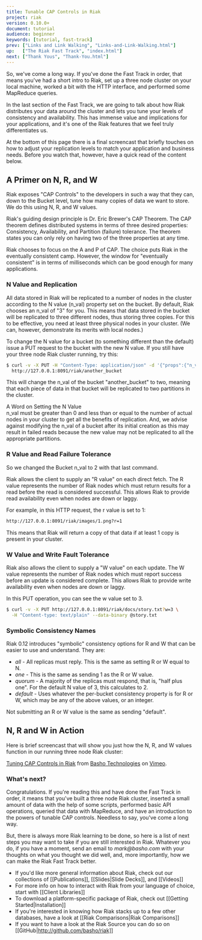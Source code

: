 ```yaml
---
title: Tunable CAP Controls in Riak
project: riak
version: 0.10.0+
document: tutorial
audience: beginner
keywords: [tutorial, fast-track]
prev: ["Links and Link Walking", "Links-and-Link-Walking.html"]
up:   ["The Riak Fast Track", "index.html"]
next: ["Thank Yous", "Thank-You.html"]
---
```


So, we've come a long way. If you've done the Fast Track in order, that means you've had a short intro to Riak, set up a three node cluster on your local machine, worked a bit with the HTTP interface, and performed some MapReduce queries.

In the last section of the Fast Track, we are going to talk about how Riak distributes your data around the cluster and lets you tune your levels of consistency and availability. This has immense value and implications for your applications, and it's one of the Riak features that we feel truly differentiates us.

At the bottom of this page there is a final screencast that briefly touches on how to adjust your replication levels to match your application and business needs. Before you watch that, however, have a quick read of the content below.

## A Primer on N, R, and W

Riak exposes "CAP Controls" to the developers in such a way that they can, down to the Bucket level, tune how many copies of data we want to store. We do this using N, R, and W values.

Riak's guiding design principle is Dr. Eric Brewer's CAP Theorem. The CAP theorem defines distributed systems in terms of three desired properties: Consistency, Availability, and Partition (failure) tolerance. The theorem states you can only rely on having two of the three properties at any time.

Riak chooses to focus on the A and P of CAP. The choice puts Riak in the eventually consistent camp. However, the window for "eventually consistent" is in terms of milliseconds which can be good enough for many applications.

### N Value and Replication

All data stored in Riak will be replicated to a number of nodes in the cluster according to the N value (n_val) property set on the bucket. By default, Riak chooses an n_val of "3" for you. This means that data stored in the bucket will be replicated to three different nodes, thus storing three copies. For this to be effective, you need at least three physical nodes in your cluster. (We can, however, demonstrate its merits with local nodes.)

To change the N value for a bucket (to something different than the default) issue a PUT request to the bucket with the new N value. If you still have your three node Riak cluster running, try this:

```bash
$ curl -v -X PUT -H "Content-Type: application/json" -d '{"props":{"n_val":2}}' \
  http://127.0.0.1:8091/riak/another_bucket
```

This will change the n_val of the bucket "another_bucket" to two, meaning that each piece of data in that bucket will be replicated to two partitions in the cluster.

<div class="note"><div class="title">A Word on Setting the N Value</div>n_val must be greater than 0 and less than or equal to the number of actual nodes in your cluster to get all the benefits of replication. And, we advise against modifying the n_val of a bucket after its initial creation as this may result in failed reads because the new value may not be replicated to all the appropriate partitions.</div>

### R Value and Read Failure Tolerance

So we changed the Bucket n_val to 2 with that last command.

Riak allows the client to supply an "R value" on each direct fetch. The R value represents the number of Riak nodes which must return results for a read before the read is considered successful. This allows Riak to provide read availability even when nodes are down or laggy.

For example, in this HTTP request, the r value is set to 1:

```bash
http://127.0.0.1:8091/riak/images/1.png?r=1
```

This means that Riak will return a copy of that data if at least 1 copy is present in your cluster.

### W Value and Write Fault Tolerance

Riak also allows the client to supply a "W value" on each update. The W value represents the number of Riak nodes which must report success before an update is considered complete. This allows Riak to provide write availability even when nodes are down or laggy.

In this PUT operation, you can see the w value set to 3.

```bash
$ curl -v -X PUT http://127.0.0.1:8091/riak/docs/story.txt?w=3 \
  -H "Content-type: text/plain" --data-binary @story.txt
```

### Symbolic Consistency Names

Riak 0.12 introduces "symbolic" consistency options for R and W that can be easier to use and understand. They are:

* *all* - All replicas must reply. This is the same as setting R or W equal to N.
* *one* - This is the same as sending 1 as the R or W value.
* *quorum* - A majority of the replicas must respond, that is, "half plus one". For the default N value of 3, this calculates to 2.
* *default* - Uses whatever the per-bucket consistency property is for R or W, which may be any of the above values, or an integer.

Not submitting an R or W value is the same as sending "default".

## N, R and W in Action

Here is brief screencast that will show you just how the N, R, and W values function in our running three node Riak cluster:

<div style="display:none" class="iframe-video" id="http://player.vimeo.com/video/11172656"></div>

<p><a href="http://vimeo.com/11172656">Tuning CAP Controls in Riak</a> from <a href="http://vimeo.com/bashotech">Basho Technologies</a> on <a href="http://vimeo.com">Vimeo</a>.</p>

### What's next?

Congratulations. If you're reading this and have done the Fast Track in order, it means that you've built a three node Riak cluster, inserted a small amount of data with the help of some scripts, performed basic API operations, queried that data with MapReduce, and have an introduction to the powers of tunable CAP controls. Needless to say, you've come a long way.

But, there is always more Riak learning to be done, so here is a list of next steps you may want to take if you are still interested in Riak. Whatever you do, if you have a moment, send an email to _mark@basho.com_ with your thoughts on what you thought we did well, and, more importantly, how we can make the Riak Fast Track better.

* If you'd like more general information about Riak, check out our collections of [[Publications]], [[Slides|Slide Decks]], and [[Videos]]
* For more info on how to interact with Riak from your language of choice, start with [[Client Libraries]]
* To download a platform-specific package of Riak, check out [[Getting Started|Installation]]
* If you're interested in knowing how Riak stacks up to a few other databases, have a look at [[Riak Comparisons|Riak Comparisons]]
* If you want to have a look at the Riak Source you can do so on [[GitHub|http://github.com/basho/riak]]
